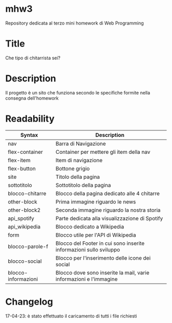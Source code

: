 # mhw3
Repository dedicata al terzo mini homework di Web Programming
# Title
Che tipo di chitarrista sei?
# Description
Il progetto è un sito che funziona secondo le specifiche formite nella consegna dell'homework
# Readability
| Syntax | Description |
| ------------- | ------------ |
| nav | Barra di Navigazione |
| flex-container | Container per mettere gli item della nav|
| flex-item | Item di navigazione |
| flex-button | Bottone grigio |
| site | Titolo della pagina |
| sottotitolo | Sottotitolo della pagina |
| blocco-chitarre | Blocco della pagina dedicato alle 4 chitarre |
| other-block | Prima immagine riguardo le news |
| other-block2 | Seconda immagine riguardo la nostra storia |
| api_spotify | Parte dedicata alla visualizzazione di Spotify |
| api_wikipedia | Blocco dedicato a Wikipedia |
| form | Blocco utile per l'API di Wikipedia |
| blocco-parole-f | Blocco del Footer in cui sono inserite informazioni sullo sviluppo |
| blocco-social | Blocco per l'inserimento delle icone dei social |
| blocco-informazioni | Blocco dove sono inserite la mail, varie informazioni e l'immagine |
# Changelog
17-04-23: è stato effettuato il caricamento di tutti i file richiesti
